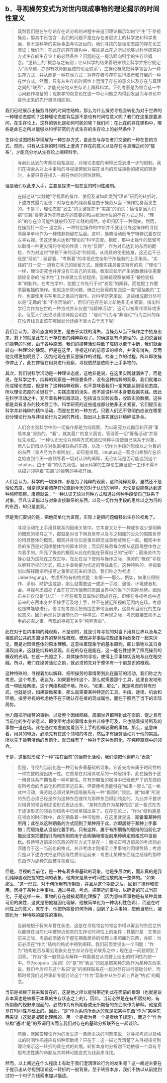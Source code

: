 <h2>b．寻视操劳变式为对世内现成事物的理论揭示的时间性意义</h2><blockquote data-pid="i-CdV0Xy">既然我们是在生存论存在论分析的进程中来追问理论揭示如何“产生”于寻视操劳，那其中已包含：我们的问题不是在存在者层次上的科学史和科学发展，也不是科学的实际事由与切近目的。我们寻找的是理论态度的存在论生庚证；我们问：在此在的存在建构中，哪些是此在之所以能够以科学研究的方式生存的生存论上的必然条件？问题的这一提法瞄向科学的生存论概念。“逻辑上的”概念与之有别；它从科学的结果着眼来领会科学并把它规定为“真命题，亦即有效命题组成的论证联系”。生存论概念把科学领会为一种生存方式，并从而是一种在世方式：对存在者与存在进行揭示和开展的一种在世方式。然而，只有从生存的时间性上澄清了存在的意义以及存在与真理之间的“联系”，才能充分地从生存论上阐释科学。下列考察是为领会这一中心问题作准备的；现象学的观念也在这一中心问题之内得到发展而与导论中提示出来的先行概念相区别。</blockquote><p data-pid="l9TaglCi">我们已经展示出操劳寻视的时间性结构，那么为什么操劳寻视会转化为对于世界的一种理论态度呢？这种理论态度背后是不是也有时间性意义呢？我们在这里是要追问，在生存论上，这样的转化是如何可能的呢？我们问：在此在的存在建构中，哪些是此在之所以能够以科学研究的方式生存的生存论上的必然条件？</p><p data-pid="NQRnwBXS">生存论试图把科学理解为一种生存方式，是此在与存在者打交道的一种在世的方式，然而，只有从生存的时间性上澄清了存在的意义以及存在与真理之间的“联系”，才能充分地从生存论上阐释科学。</p><blockquote data-pid="_1c4_A1a">与前此达到的考察阶段相适应，对理论态度的阐释还受到进一步的限制。我们在探索从对上手事物的寻视操劳到对摆在世内的现成事物的研究的转折时，主要只意在探入一般在世的时间性建制。</blockquote><p data-pid="XFTo9H8K">但是我们以此来入手，主要是探求一般在世的时间性建制。</p><blockquote data-pid="w0niF4H4">在描述从“实践地”寻视着的操作、使用及诸如此类到“理论”研究的转折时，下述方式最为近便：对存在者的纯观看是由于操劳从当下操作抽身而发生的。于是乎，理论态度“发生”的关键就在于“实践”的消失：恰恰是当人们把“实践”操劳设为实际此在的首要的和占统治地位的存在方式之时，“理论”的存在论可能性就被归因于实践的阙然，亦即归因于一种阙失。然而，在操劳打一交一 道之际，一种特定操作的中断并不就让引导这操作的寻视简简单单地作为一种残剩物留在后面。这时，操劳活动倒毋宁特特试着仅仅左寻右视。但这还绝未达到“理论的”科学态度。相反，那中止操作的延留可以取得一种更尖锐的寻视的性质：作为“反顾”，作为对已达到的东西的翻检，作为对这时“停顿下来的活动”的综观。从用具的使用抽身，这还远不已经是“理论”；延留着、“考察着”的寻视还完全附于所操劳的上手用具。“实践的”打一交一 道有它本己的延留方式。就像实践具备其特有的视〔“理论”〕一样，理论研究也并非没有它自己的实践。收取实验所产生的数据往往需要错综复杂的“技术性”工作来建立实验程序。显微镜观察依赖于“被检验标本”的制作。在考古学中，挖掘工作先行于对“发现”的阐释，而挖掘工作要求最粗拙的操作。但就连研究问题、确立已获得的东西这一类“最抽象的”工作，也要使用书写用具之类进行操作。对科学研究来说，这些组成部分尽可以是“无趣的”和“不言而喻的”，但它们在存在论上却绝非无关紧要。指出科学行为作为在世的一种方式并非仅是“纯精神活动”，这可以被看作琐碎或多余。但愿人们无须涉此琐碎就会明白：“理论”行为与“非理论”行为之间的存在论界线真正该在哪里划分还绝不曾大白于天下呢!</blockquote><p data-pid="nNlvsxIn">我们会认为，理论态度的发生，是由于实践的消失，当操劳从当下操作之中抽身出来，剩下的就是此在对于存在者的纯粹静观了。的确这是有点道理的，比如说当我们操劳的时候，由于各种原因，我们的操劳活动导致了障碍以至于中断，我们就会转向一种理论的静观。但是在这里，寻视这样的前意识的领会，并没有消失，反而他变得更加明显了，因为他现在要反思操作的过程，检查工作的过程，所以即使操作停止了，此在停留在用具进行观察，寻视依然是依附于上手事物的。</p><p data-pid="S3I4rJIQ">其次，我们说科学活动是一种理论态度，这绝非是说，在这里实践就消失了，而是说，在科学之中，纯粹的观察是一种首要条件，没有这种纯粹的观察，我们就难以形成理论态度，但是有了这种纯粹观察，也不意味着我们一定就能达到理论态度。所以理论态度的关键在于，实践态度的消失，而不是说科学本身要脱离实践。因此在科学活动之中，充斥着各种实践活动，包括设立实验设备，收取实验数据，这些都是具有复杂的技术性工作。科学研究的这些组成部分绝非无关紧要，它们提示出科学并非纯粹的精神活动，而是在世的一种方式。只要人们还不曾明白应该在哪里划分理论行为与非理论行为之间的界线，指出以上事实就远非琐碎或多余。</p><blockquote data-pid="bLOepXLw">人们会主张科学中的一切操作都是为纯观察、为以研究方式揭示和开展“事情本身”服务的。“看”，就其最广的意义而言，管理着一切“筹备活动”并居优先地位。“一种认识无论以何种方式和通过何种手段使自己联系于对象，但凡认识借以与对象直接联系的东西，以及一切作为手段的思维以之为目的的东西〔重点号为作者所加〕，却只是直观。Intuitus这一观念自希腊存在论之始直到今天一直领导着一切对认识的阐释，无论实际是否可能达到这个intuitus。由于“看”的优先地位，展示科学的生存论生庚证这一工作不得不从描述领导着“实践”的操劳的寻视开始。</blockquote><p data-pid="2llhIDbh">人们会认为，科学的一切操作，都是为了纯粹的观察，这种纯粹观察，虽然还不是理论态度，但是却是希腊存在论直到今天的对于认识的阐释，无论是否能够达到这种纯粹观察。康德就说：“一种认识无论以何种方式和通过何种手段使自己联系于对象，但凡认识借以与对象直接联系的东西，以及一切作为手段的思维以之为目的的东西，却只是直观。”</p><p data-pid="EByVrETW">但是我们要说的是，把他简单化为直观，实际上是把问题偏移出生存论视角了。</p><blockquote data-pid="WIxvYHte">寻视活动在上手用具联系的因缘关联中。它本身又处于一种或多或少是明确的概观的领导之下，那就是对当下用具世界以及与之相属的公众的周围世界的用具整体的概观。概观并非仅仅是事后把现成事物敛聚在一起。概观中本质的东西是对因缘整体性的原本领会；而实际操劳每次都从这因缘整体性之内着手的。照亮了操劳的概观从此在的能在获得自己的“光明”；而操劳作为操心就为这能在之故生存。在此在当下使用与操作之际，操劳的“概观”寻视以解释所视的方式，把上手事物更为切近的带往此在。这种特殊的、寻视着加以解释而把所操劳之事带近前来的活动，我们称之为考虑〔 Ueberlegung〕。考虑所特有的格式是：如果——那么。例如，如果应得制作、采用、防护这或那，那么就需要这一或那一手段、途径、环境或者机会。寻视考虑照亮了此在在其所操劳的周围世界中的当下的实际局势。因而它并非仅仅是“认证”一个存在者及其属性的现成存在。即使在寻视考虑中近前来的东西本身并不伸手可及地上手，并不在就近所视的范围内在场，考虑也照样能够进行。借寻视考虑而把周围世界带近前来，这具有当前化的生存论意义。因为再现只是当前化的一种样式。在再现之际，考虑直接去视不上手的必需之事。再现的寻视无关乎“纯粹表象”。</blockquote><p data-pid="9WiCaZUe">此在对于世内事物的纯观察，不是别的，就是引导寻视的对当下用具世界以及与之相属的公共的周围世界的整体性概观。概观并非事后把现成事物敛聚在一起来浏览，而是对因缘整体的原本理解。这意味着现象学的基本原则，即让事物以其自身涌现出来，这就是纯粹的显现。此在的存在是能在，这一能在性提供了照亮操劳的概观的光明。在这一光照之下，具体操作的寻视，使得上手事物切近地与此在相交融。所以，我们在操劳活动之前，就必须预先对于整体有一个前意识的概观。</p><p data-pid="btRqG7Zs">这种特殊的，寻视着加以解释，把所操劳的事情带到此在面前的活动，我们称之为考虑。这个考虑，表达为，如果要制作这个，那么就需要那个工具，这里自发地形成一种因缘网络，这个网络构成环境。所以，“如果...那么”，就是考虑的特有形式，也就是说，如果要做某事，那么就需要某种特定的工具、手段、途径、机会和环境。操劳寻视的考虑绝不在于确认存在者的现成属性，而在于照亮了当下的实际局势。</p><p data-pid="0Ntm6T-B">他力图把所操劳的事物，以及整个因缘网络，周围世界都带到此在面前，使之具有当前化的生存论意义。即使所考虑的事情本身并非伸手可及，它也随着操劳所及的事物一道在场。此在通过考虑直接看到不上手的但却必需的事物。那么，这意味着，用具的带近，必须先有在这个领域的考虑，然后才有操劳活动对于他的实践。所以先于操劳活动的当前化，就已经有了一种对于这种当前化，在纯粹直观中的领会。</p><p data-pid="PGOVD0lh">于是，这里就形成了一种“摆在面前”的当前化活动，我们便把他误解为“表象”</p><blockquote data-pid="znncQnA7">但是，寻视的当前化是一种另有多重基础的现象。它首先向来属于时间性的一种完整的绽出统一性。它奠基在对用具联系的一种居持中。此在操劳于这一用具联系而期备着一种可能性。在有所期备的居持中已经敞开了的东西把有所考虑的当前化和再现带近前来。但要使考虑能够在“如果一那么”这一格式中活动，操劳就必须对某种因缘联系有一种“概观的”领会。就“如果”所说的东西必须已经是作为这种东西或作为那种东西得到领会的。为此并不要求对用具的领会用述语形式表达出来。“某种东西作为某种东西”这一格式在先于述语形式的领会的结构中已经草描出来了。在存在论上，“作为”结构奠基在领会的时间性中。此在期备着一种可能性，在这里就是说：<b>期备着某种何所用；此在以这种期备的方式回到了某种用于此，亦即居持于某种上手事物；而居持是从当前化着手的。只有这样，属于有所期备的居持的当前化才能反过来把被指引向何所用的用于此明确地带近前来种确定的格式中当前化。</b>有待带近前来的东西的存在方式于是在一；而把它带近前来的考虑则必须适合于这一当前化的格式。并非考虑才刚揭示上手事物的因缘性质；考虑只是以下述方式把这种因缘性质带近前来：考虑让某种东西缘之结缘的那种东西作为那种东西被寻视看见。</blockquote><p data-pid="8zouB3oH">但是，寻视的当前化，是一种有着多重基础的现象，他是多层次的，而非真的是我们纯粹直观把握的空洞的表象，他向来是属于时间性绽放的统一整体的。“如果...那么...”这一形式，对于何所用有所期备，并且从这个期备之后，回到了操作和使用，居持于某种上手事物。通过寻视、考虑，把带近的事物，以确定的形式当前化，于是这样一来，事物的存在就被凝固化理解了（因为意味着事物是有某种具体可用的属性，这就是把他凝固化理解，他被简单化为一种功利性色彩），而这在时间性上的意义，就在于，他把所期备的何所用，回到了上手事物，把他当前化，凝固化为一种特殊的属性的事物。</p><blockquote data-pid="wAUJzeK1">当前植根于将来与曾在状态，这是在寻视领会的领会中得以筹划的东西之所以能够在当前化中被带近前来的生存论时间性上的条件；其情形是：在带近前来之际，当前必须适合于那在期备居持的视野上来照面的东西，亦即：当前必须在“作为”结构的格式中得到阐释。我们前面曾提出一个问题：“作为”结构是否与筹划现象处在生存论存在论联系之中；现在这一问题得到了回答。“作为”像一般领会与解释一样奠基在从视野上绽出的时间性的统一中。作为copula〔系词〕的“是”所“表达”的就是把某种东西作为某种东西来说。我们今后将与这个系词“是”的阐释联系在一起对存在进行基础分析，而那时候我们必将重新专题讨论这个“作为”现象并从生存论上界说“格式”的概念。</blockquote><p data-pid="DPpdnggb">当前是植根于将来和曾在的，这是他之所以能够带近到此在面前的根源（也就是说非本真也是植根于本真的生存状态之上的），因此，当前必然是在有所居持的，有所期备的视野来照面的，必然作为有所期备或无所期备的东西来作为解释。他是奠基在时间性基础上的。因此，“是”作为系词所表达的就是把某种东西“作为”某种东西来谈（这就是凝固化理解的，用一个是者为另一个是者给予规定），而这个“作为结构”通过“是”的系词用法而与我们对存在的基础分析联系在一起谈论。</p><blockquote data-pid="ub7d61S5">然而，就回答理论行为的发生这一悬而未决的问题来说，对寻视考虑以及格式的时间性描述应有何种帮助呢？只在于：这一描述弄清楚了从寻视操劳到理论揭示这一转折的此在式的处境。转折本身的分析则不妨依循一个具有寻视考虑性质的命题及其种种可能变式为线索来寻找。</blockquote><p data-pid="v2gUq2WD">然而，以上阐述在什么程度上有助于我们澄清理论行为的发生呢？这一阐述主要在于提示出从寻视到理论这一转折的一般背景。至于转折本身，我们不妨以从前提到过的一个句子为线索来加以描述。</p><p></p>